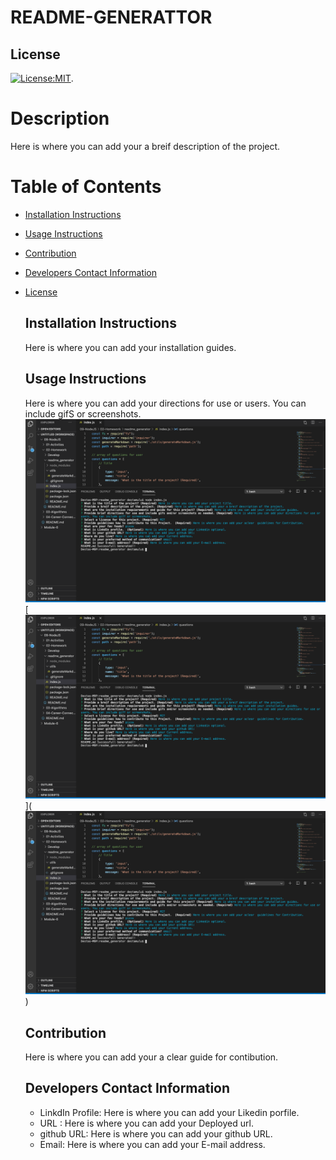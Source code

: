 
  # README-GENERATTOR
 ## License
   [![License:MIT](https://img.shields.io/badge/License-MIT-yellow.svg)](https://opensource.org/licenses/MIT).

  # Description
  Here is where you can add your a breif description of the project.
  # Table of Contents
  * [Installation Instructions](#installation-instructions)
  
  * [Usage Instructions](#usage-instructions)
  
  * [Contribution](#Contribution)
  
  * [Developers Contact Information](#Developers-Contact-Information)
  
  
* [License](#license)

  ## Installation Instructions
  Here is where you can add your installation guides.
  ## Usage Instructions
   Here is where you can add your directions for use or users. You can include gifS or screenshots.
  ![sample1](./utils/readme1.png)
  [![sample1](./utils/readme1.png)]([![Watch the video](./utils/readme1.png)](https://drive.google.com/file/d/1egRzPL_-yFOpIWPq_GqyG78cYpzYN6EQ/view?usp=sharing))
  ## Contribution
  Here is where you can add your a clear guide for contibution.
  ## Developers Contact Information
   * LinkdIn Profile: Here is where you can add your Likedin porfile.
   * URL : Here is where you can add your Deployed url.
   * github URL: Here is where you can add your github URL.
   * Email: Here is where you can add your E-mail address.
   
